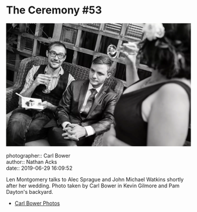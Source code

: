 # The Ceremony #53

![Len Montgomery talks to Alec Sprague and John Michael Watkins](assets/2019-06-29-set-1-the-ceremony-53.webp)

photographer:: Carl Bower  
author:: Nathan Acks  
date:: 2019-06-29 16:09:52

Len Montgomery talks to Alec Sprague and John Michael Watkins shortly after her wedding. Photo taken by Carl Bower in Kevin Gilmore and Pam Dayton's backyard.

* [Carl Bower Photos](https://carlbowerphotos.com)
